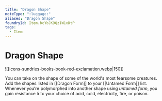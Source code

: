 ```yaml
---
title: "Dragon Shape"
noteType: ":luggage:"
aliases: "Dragon Shape"
foundryId: Item.bcYbJK9QzIW1xDtP
tags:
  - Item
---
```


# Dragon Shape
![[icons-sundries-books-book-red-exclamation.webp|150]]

You can take on the shape of some of the world's most fearsome creatures. Add the shapes listed in [[Dragon Form]] to your [[Untamed Form]] list. Whenever you're polymorphed into another shape using _untamed form_, you gain resistance 5 to your choice of acid, cold, electricity, fire, or poison.
